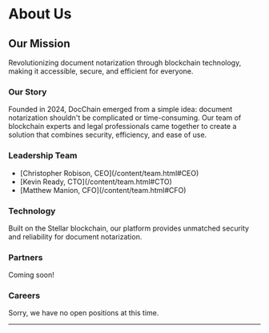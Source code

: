 # About Us

## Our Mission

Revolutionizing document notarization through blockchain technology, making it accessible, secure, and efficient for everyone.

### Our Story
Founded in 2024, DocChain emerged from a simple idea: document notarization shouldn't be complicated or time-consuming. Our team of blockchain experts and legal professionals came together to create a solution that combines security, efficiency, and ease of use.

### Leadership Team
<ul>
  <li>[Christopher Robison, CEO](/content/team.html#CEO)</li>
  <li>[Kevin Ready, CTO](/content/team.html#CTO)</li>
  <li>[Matthew Manion, CFO](/content/team.html#CFO)</li>
</ul>

### Technology
Built on the Stellar blockchain, our platform provides unmatched security and reliability for document notarization.

### Partners
Coming soon!

### Careers
Sorry, we have no open positions at this time.

---


